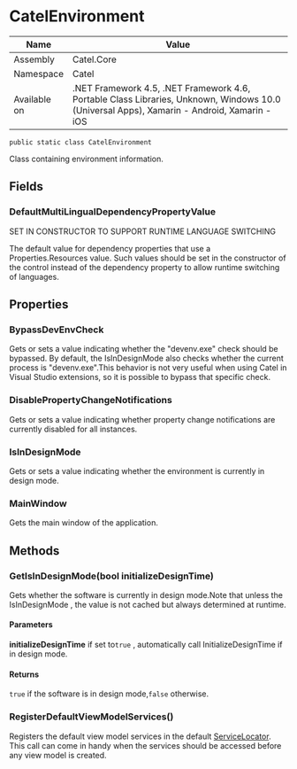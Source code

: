 

# CatelEnvironment

Name|Value
---|---
Assembly|Catel.Core
Namespace|Catel
Available on|.NET Framework 4.5, .NET Framework 4.6, Portable Class Libraries, Unknown, Windows 10.0 (Universal Apps), Xamarin - Android, Xamarin - iOS

```
public static class CatelEnvironment
```

Class containing environment information.



## Fields

### DefaultMultiLingualDependencyPropertyValue
SET IN CONSTRUCTOR TO SUPPORT RUNTIME LANGUAGE SWITCHING

The default value for dependency properties that use a Properties.Resources value. Such values should be set in the constructor of the control instead of the dependency property to allow runtime switching of languages.



## Properties

### BypassDevEnvCheck

Gets or sets a value indicating whether the "devenv.exe" check should be bypassed. By default, the IsInDesignMode also checks whether the current process is "devenv.exe".This behavior is not very useful when using Catel in Visual Studio extensions, so it is possible to bypass that specific check.



### DisablePropertyChangeNotifications

Gets or sets a value indicating whether property change notifications are currently disabled for all instances.



### IsInDesignMode

Gets or sets a value indicating whether the environment is currently in design mode.



### MainWindow

Gets the main window of the application.



## Methods

### GetIsInDesignMode(bool initializeDesignTime)

Gets whether the software is currently in design mode.Note that unless the IsInDesignMode , the value is not cached but always determined at runtime.

#### Parameters

**initializeDesignTime**
if set to`true` , automatically call InitializeDesignTime if in design mode.

#### Returns

`true` if the software is in design mode,`false` otherwise.



### RegisterDefaultViewModelServices()

Registers the default view model services in the default [ServiceLocator](#). This call can come in handy when the services should be accessed before any view model is created.



